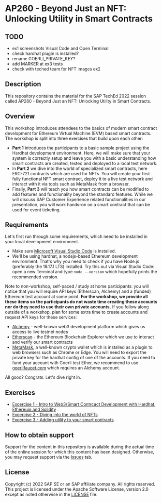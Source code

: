 # AP260 - Beyond Just an NFT: Unlocking Utility in Smart Contracts

## TODO

- ex1 screenshots Visual Code and Open Terminal
- check hardhat plugin is installed?
- rename GOERLI_PRIVATE_KEY?
- add MARKER at ex3 tests
- check with teched team for NFT images ex2

## Description

This repository contains the material for the SAP TechEd 2022 session called AP260 - Beyond Just an NFT: Unlocking Utility in Smart Contracts.  

## Overview

This workshop introduces attendees to the basics of modern smart contract development for Ethereum Virtual Machine (EVM) based smart contracts. The workshop is split into three exercises that build upon each other:

- **Part 1** introduces the participants to a basic sample project using the Hardhat development environment. Here, we will make sure that your system is correctly setup and leave you with a basic understanding how smart contracts are created, tested and deployed to a local test network.
- In **Part 2** we dive into the world of specialized smart contracts, here ERC-721 contracts which are used for NFTs. You will create your first fully functional NFT smart contract, deploy it to a live test network and interact with it via tools such as MetaMask from a browser.
- Finally, **Part 3** will teach you how smart contracts can be modified to add features and functionality beyond the standard features. While we will discuss SAP Customer Experience related functionalities in our presentation, you will work hands-on on a smart contract that can be used for event ticketing.  

## Requirements

Let's first run through some requirements, which need to be installed in your local development environment.

- Make sure [Microsoft Visual Studio Code](https://code.visualstudio.com/) is installed.
- We'll be using hardhat, a nodejs-based Ethereum development environment. That's why you need to check if you have Node.js (preferably the 16.17.1 LTS) installed. Try this out via Visual Studio Code: open a new Terminal and type `node --version` which hopefully prints the recommended version.

Note to non-workshop, self-paced / study at home participants: you will notice that you will require API keys (Etherscan, Alchemy) and a (funded) Ethereum test account at some point. **For the workshop, we provide all these items so the participants do not waste time creating these accounts nor do they need to use their own private accounts.** If you follow along outside of a workshop, plan for some extra time to create accounts and request API keys for these services:

- [Alchemy](https://www.alchemy.com/) - well-known web3 development platform which gives us access to live testnet nodes
- [Etherscan](https://etherscan.io/) - the Ethereum Blockchain Explorer which we use to interact and verify our smart contracts
- [MetaMask](https://metamask.io/), a well-known crypto wallet which is installed as a plugin to web browsers such as Chrome or Edge. You will need to export the private key for the hardhat config of one of the accounts. If you need to fund your account with Goerli test Ether, we recommend to use [goerlifaucet.com](https://goerlifaucet.com/) which requires an Alchemy account.

All good? Congrats. Let's dive right in.

## Exercises

- [Excercise 1 - Intro to Web3/Smart Contrcact Development with Hardhat, Ethereum and Solidity](exercises/ex1/)
- [Excercise 2 - Diving into the world of NFTs](exercises/ex2/)
- [Excercise 3 - Adding utility to your smart contracts](exercises/ex3/)

## How to obtain support

Support for the content in this repository is available during the actual time of the online session for which this content has been designed. Otherwise, you may request support via the [Issues](../../issues) tab.

## License

Copyright (c) 2022 SAP SE or an SAP affiliate company. All rights reserved. This project is licensed under the Apache Software License, version 2.0 except as noted otherwise in the [LICENSE](LICENSES/Apache-2.0.txt) file.
